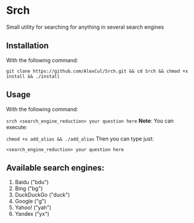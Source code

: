 # Srch
Small utility for searching for anything in several search engines

## Installation 
With the following command:

``` git clone https://github.com/AlexCul/Srch.git && cd Srch && chmod +x install && ./install ```

## Usage
With the following command:

``` srch <search_engine_reduction> your question here ```
**Note**: You can execute:

``` chmod +x add_alias && ./add_alias ```
Then you can type just:

``` <search_engine_reduction> your question here ```


## Available search engines:
1. Baidu ("bdu")
2. Bing ("bg")
3. DuckDuckGo ("duck")
4. Google ("g")
5. Yahoo! ("yah")
6. Yandex ("yx")

